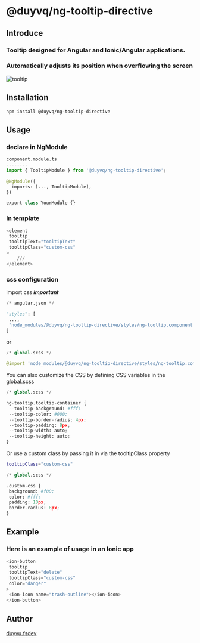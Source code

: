 # @duyvq/ng-tooltip-directive

## Introduce

### Tooltip designed for Angular and Ionic/Angular applications.

### Automatically adjusts its position when overflowing the screen

![tooltip](https://github.com/user-attachments/assets/d223a674-6b1b-4f25-8194-dc09c737c05e)

## Installation

```bash
npm install @duyvq/ng-tooltip-directive
```

## Usage

### declare in NgModule

```python
component.module.ts
--------
import { TooltipModule } from '@duyvq/ng-tooltip-directive';

@NgModule({
  imports: [..., TooltipModule],
})

export class YourModule {}
```

### In template

```python
<element
 tooltip
 tooltipText="tooltipText"
 tooltipClass="custom-css"
>
	///
</element>
```

### css configuration

import css **_important_**

```python
/* angular.json */

"styles": [
 ...,
 "node_modules/@duyvq/ng-tooltip-directive/styles/ng-tooltip.component.scss"
]
```

or

```python
/* global.scss */

@import 'node_modules/@duyvq/ng-tooltip-directive/styles/ng-tooltip.component.scss';
```

You can also customize the CSS by defining CSS variables in the global.scss

```python
/* global.scss */

ng-tooltip.tooltip-container {
 --tooltip-background: #fff;
 --tooltip-color: #000;
 --tooltip-border-radius: 4px;
 --tooltip-padding: 8px;
 --tooltip-width: auto;
 --tooltip-height: auto;
}
```

Or use a custom class by passing it in via the tooltipClass property

```bash
tooltipClass="custom-css"
```

```python
/* global.scss */

.custom-css {
 background: #f00;
 color: #fff;
 padding: 10px;
 border-radius: 8px;
}
```

## Example

### Here is an example of usage in an Ionic app

```python
<ion-button
 tooltip
 tooltipText="delete"
 tooltipClass="custom-css"
 color="danger"
>
 <ion-icon name="trash-outline"></ion-icon>
</ion-button>
```

##

## Author

[duyvu.fsdev](https://github.com/duyvu-fsdev)
